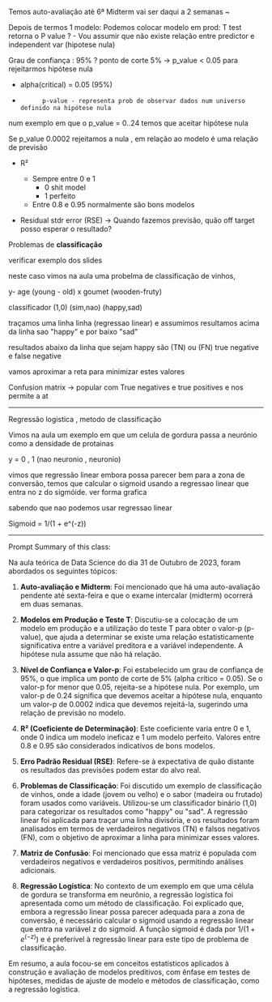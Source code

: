 Temos auto-avaliação até 6ª
Midterm vai ser daqui a 2 semanas ~

Depois de termos 1 modelo:
	Podemos colocar modelo em prod:
		T test retorna o P value ?
			- Vou assumir que não existe relação entre predictor e independent var  (hipotese nula)

Grau de confiança : 95% ?
	ponto de corte 5% -> p_value < 0.05 para rejeitarmos hipótese nula

- alpha(critical) = 0.05 (95%)
- 
			p-value - representa prob de observar dados num universo definido na hipótese nula 

num exemplo em que o p_value = 0..24 temos que aceitar hipótese nula 

Se p_value 0.0002 rejeitamos a nula , em relação ao modelo 
é uma relação de previsão 

- R² 
	- Sempre entre 0 e 1 
		- 0 shit model
		- 1 perfeito 
	- Entre 0.8 e 0.95 normalmente são bons modelos

- Residual stdr error (RSE)
	-> Quando fazemos previsão, quão off target posso esperar o resultado? 


Problemas de **classificação** 

verificar exemplo dos slides

neste caso vimos na aula uma probelma de classificação de vinhos, 

y- age (young - old)
x goumet (wooden-fruty)

classificador (1,0) (sim,nao) (happy,sad)

traçamos uma linha linha (regressao linear) e assumimos resultamos acima da linha sao "happy" e por baixo "sad"

resultados abaixo da linha que sejam happy são (TN) ou (FN)
true negative e false negative 

vamos aproximar a reta para minimizar estes valores 

Confusion matrix -> popular com True negatives e true positives e nos permite a at



--- 
Regressão logistica , metodo de classificação 

Vimos na aula um exemplo em que um celula de gordura passa a neurónio como a densidade de protainas

y = 0 , 1 (nao neuronio , neuronio)

vimos que regressão linear embora possa parecer bem para a zona de conversão, temos que calcular o sigmoid usando a regressao linear que entra no z do sigmóide. ver forma grafica


sabendo que nao podemos usar regressao linear 

Sigmoid = 1/(1 + e^(-z))

-- - - - - - -

Prompt Summary of this class:

Na aula teórica de Data Science do dia 31 de Outubro de 2023, foram abordados os seguintes tópicos:

1. **Auto-avaliação e Midterm**: Foi mencionado que há uma auto-avaliação pendente até sexta-feira e que o exame intercalar (midterm) ocorrerá em duas semanas.
    
2. **Modelos em Produção e Teste T**: Discutiu-se a colocação de um modelo em produção e a utilização do teste T para obter o valor-p (p-value), que ajuda a determinar se existe uma relação estatisticamente significativa entre a variável preditora e a variável independente. A hipótese nula assume que não há relação.
    
3. **Nível de Confiança e Valor-p**: Foi estabelecido um grau de confiança de 95%, o que implica um ponto de corte de 5% (alpha crítico = 0.05). Se o valor-p for menor que 0.05, rejeita-se a hipótese nula. Por exemplo, um valor-p de 0.24 significa que devemos aceitar a hipótese nula, enquanto um valor-p de 0.0002 indica que devemos rejeitá-la, sugerindo uma relação de previsão no modelo.
    
4. **R² (Coeficiente de Determinação)**: Este coeficiente varia entre 0 e 1, onde 0 indica um modelo ineficaz e 1 um modelo perfeito. Valores entre 0.8 e 0.95 são considerados indicativos de bons modelos.
    
5. **Erro Padrão Residual (RSE)**: Refere-se à expectativa de quão distante os resultados das previsões podem estar do alvo real.
    
6. **Problemas de Classificação**: Foi discutido um exemplo de classificação de vinhos, onde a idade (jovem ou velho) e o sabor (madeira ou frutado) foram usados como variáveis. Utilizou-se um classificador binário (1,0) para categorizar os resultados como "happy" ou "sad". A regressão linear foi aplicada para traçar uma linha divisória, e os resultados foram analisados em termos de verdadeiros negativos (TN) e falsos negativos (FN), com o objetivo de aproximar a linha para minimizar esses valores.

7. **Matriz de Confusão**: Foi mencionado que essa matriz é populada com verdadeiros negativos e verdadeiros positivos, permitindo análises adicionais.

8. **Regressão Logística**: No contexto de um exemplo em que uma célula de gordura se transforma em neurônio, a regressão logística foi apresentada como um método de classificação. Foi explicado que, embora a regressão linear possa parecer adequada para a zona de conversão, é necessário calcular o sigmoid usando a regressão linear que entra na variável z do sigmoid. A função sigmoid é dada por $1/(1 + e^(-z))$ e é preferível à regressão linear para este tipo de problema de classificação.
    

Em resumo, a aula focou-se em conceitos estatísticos aplicados à construção e avaliação de modelos preditivos, com ênfase em testes de hipóteses, medidas de ajuste de modelo e métodos de classificação, como a regressão logística.